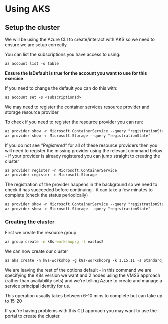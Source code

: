 # Using AKS

## Setup the cluster

We will be using the Azure CLI to create/interact with AKS so we need to ensure we are setup correctly.

You can list the subscriptions you have access to using:

```txt
az account list -o table
```

**Ensure the IsDefault is true for the account you want to use for this exercise**

If you need to change the default you can do this with:

```txt
az account set -s <subscriptionId>
```

We may need to register the container services resource provider and storage resource provider

To check if you need to register the resource provider you can run:

```txt
az provider show -n Microsoft.ContainerService --query "registrationState"
az provider show -n Microsoft.Storage --query "registrationState"
```

If you do not see *"Registered"* for all of these resource providers then you will need to register the missing provider using the relevant command below - if your provider is already registered you can jump straight to creating the cluster

```txt
az provider register -n Microsoft.ContainerService
az provider register -n Microsoft.Storage
```

The registration of the provider happens in the background so we need to check it has succeeded before continuing - it can take a few minutes to complete (check the status periodically)

```txt
az provider show -n Microsoft.ContainerService --query "registrationState"
az provider show -n Microsoft.Storage --query "registrationState"
```

### Creating the cluster

First we create the resource group

```cmd
az group create -n k8s-workshoprg -l eastus2
```

We can now create our cluster

```txt
az aks create -n k8s-workshop -g k8s-workshoprg -k 1.15.11 -s Standard_D2s_v3 -c 2 --vm-set-type VirtualMachineScaleSets --enable-managed-identity --generate-ssh-keys --location eastus2
```

We are leaving the rest of the options default - in this command we are specifying the K8s version we want and 2 nodes using the VMSS approach (rather than availability sets) and we're telling Azure to create and manage a service principal identity for us. 

This operation usually takes between 6-10 mins to complete but can take up to 15-20

If you're having problems with this CLI approach you may want to use the portal to create the cluster.
